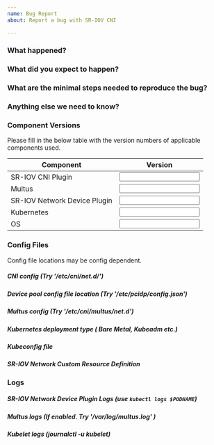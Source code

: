 ```yaml
---
name: Bug Report
about: Report a bug with SR-IOV CNI

---
```

<!-- Please use this template while reporting a bug and provide as much relevant info as possible. Doing so give us the best chance to find a prompt resolution to your issue -->

### What happened?

### What did you expect to happen?

### What are the minimal steps needed to reproduce the bug?

### Anything else we need to know?

### Component Versions
Please fill in the below table with the version numbers of applicable components used.

Component | Version|
------------------------------|--------------------|
|SR-IOV CNI Plugin            |<Input Version Here>|
|Multus                       |<Input Version Here>|
|SR-IOV Network Device Plugin |<Input Version Here>|
|Kubernetes                   |<Input Version Here>| 
|OS                           |<Input Version Here>|

### Config Files
Config file locations may be config dependent.

##### CNI config (Try '/etc/cni/net.d/')

##### Device pool config file location (Try '/etc/pcidp/config.json')

##### Multus config (Try '/etc/cni/multus/net.d')

##### Kubernetes deployment type ( Bare Metal, Kubeadm etc.)

##### Kubeconfig file

##### SR-IOV Network Custom Resource Definition


### Logs
##### SR-IOV Network Device Plugin Logs (use `kubectl logs $PODNAME`)

##### Multus logs (If enabled. Try '/var/log/multus.log' )

##### Kubelet logs (journalctl -u kubelet)
